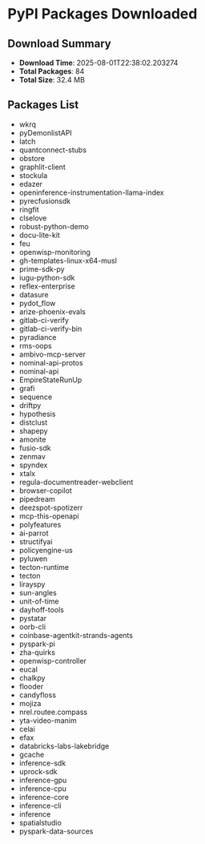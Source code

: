 # PyPI Packages Downloaded

## Download Summary
- **Download Time**: 2025-08-01T22:38:02.203274
- **Total Packages**: 84
- **Total Size**: 32.4 MB

## Packages List
- wkrq
- pyDemonlistAPI
- latch
- quantconnect-stubs
- obstore
- graphlit-client
- stockula
- edazer
- openinference-instrumentation-llama-index
- pyrecfusionsdk
- ringfit
- clselove
- robust-python-demo
- docu-lite-kit
- feu
- openwisp-monitoring
- gh-templates-linux-x64-musl
- prime-sdk-py
- iugu-python-sdk
- reflex-enterprise
- datasure
- pydot_flow
- arize-phoenix-evals
- gitlab-ci-verify
- gitlab-ci-verify-bin
- pyradiance
- rms-oops
- ambivo-mcp-server
- nominal-api-protos
- nominal-api
- EmpireStateRunUp
- grafi
- sequence
- driftpy
- hypothesis
- distclust
- shapepy
- amonite
- fusio-sdk
- zenmav
- spyndex
- xtalx
- regula-documentreader-webclient
- browser-copilot
- pipedream
- deezspot-spotizerr
- mcp-this-openapi
- polyfeatures
- ai-parrot
- structifyai
- policyengine-us
- pyluwen
- tecton-runtime
- tecton
- lirayspy
- sun-angles
- unit-of-time
- dayhoff-tools
- pystatar
- oorb-cli
- coinbase-agentkit-strands-agents
- pyspark-pi
- zha-quirks
- openwisp-controller
- eucal
- chalkpy
- flooder
- candyfloss
- mojiza
- nrel.routee.compass
- yta-video-manim
- celai
- efax
- databricks-labs-lakebridge
- gcache
- inference-sdk
- uprock-sdk
- inference-gpu
- inference-cpu
- inference-core
- inference-cli
- inference
- spatialstudio
- pyspark-data-sources
